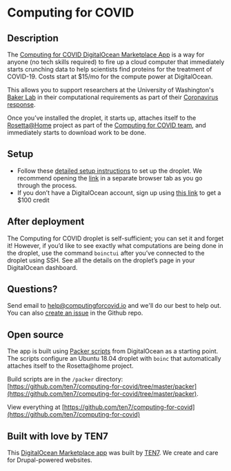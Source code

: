 # Computing for COVID

## Description
The [Computing for COVID DigitalOcean Marketplace App](http://t7.io/cfc) is a way for anyone (no tech skills required) to fire up a cloud computer that immediately starts crunching data to help scientists find proteins for the treatment of COVID-19. Costs start at $15/mo for the compute power at DigitalOcean.

This allows you to support researchers at the University of Washington's [Baker Lab](https://www.bakerlab.org/) in their computational requirements as part of their [Coronavirus response](https://www.ipd.uw.edu/coronavirus/).

Once you’ve installed the droplet, it starts up, attaches itself to the [Rosetta@Home](https://boinc.bakerlab.org/) project as part of the [Computing for COVID team](https://boinc.bakerlab.org/rosetta/team_display.php?teamid=20117), and immediately starts to download work to be done.


## Setup
* Follow these [detailed setup instructions](https://computingforcovid.io/setup) to set up the droplet. We recommend opening the [link](https://computingforcovid.io/setup) in a separate browser tab as you go through the process.
* If you don’t have a DigitalOcean account, sign up using [this link](https://m.do.co/c/5fb69d9c62e4) to get a $100 credit

## After deployment
The Computing for COVID droplet is self-sufficient; you can set it and forget it! However, if you’d like to see exactly what computations are being done in the droplet, use the command `boinctui` after you’ve connected to the droplet using SSH. See all the details on the droplet’s page in your DigitalOcean dashboard.

## Questions?
Send email to [help@computingforcovid.io](mailto:help@computingforcovid.io) and we'll do our best to help out. You can also [create an issue](https://github.com/ten7/computing-for-covid/issues/new) in the Github repo.

## Open source
The app is built using [Packer scripts](https://github.com/digitalocean/marketplace-partners) from DigitalOcean as a starting point. The scripts configure an Ubuntu 18.04 droplet with `boinc` that automatically attaches itself to the Rosetta@home project.

Build scripts are in the `/packer` directory: [https://github.com/ten7/computing-for-covid/tree/master/packer](https://github.com/ten7/computing-for-covid/tree/master/packer).

View everything at [https://github.com/ten7/computing-for-covid](https://github.com/ten7/computing-for-covid)

## Built with love by TEN7
This [DigitalOcean Marketplace app](http://t7.io/cfc) was built by [TEN7](https://ten7.com/). We create and care for Drupal-powered websites. 



